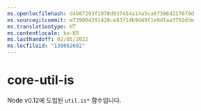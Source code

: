 ```yaml
---
ms.openlocfilehash: d4987293f1078d937454a14a5ca6f386d227679d
ms.sourcegitcommit: e739004291428ce83f14b9d49f1e9dfaa3762dde
ms.translationtype: HT
ms.contentlocale: ko-KR
ms.lasthandoff: 02/05/2022
ms.locfileid: "138052602"
---
```

# <a name="core-util-is"></a>core-util-is

Node v0.12에 도입된 `util.is*` 함수입니다.
